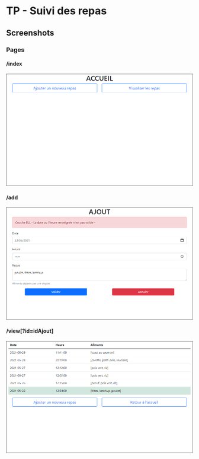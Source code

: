 # TP - Suivi des repas
## Screenshots
### Pages
#### /index
![](https://raw.githubusercontent.com/zanganken/tp-formation/main/jee/SuiviDesRepas/assets/images/index.png)
#### /add
![](https://raw.githubusercontent.com/zanganken/tp-formation/main/jee/SuiviDesRepas/assets/images/add.png)
#### /view[?id=idAjout]
![](https://raw.githubusercontent.com/zanganken/tp-formation/main/jee/SuiviDesRepas/assets/images/view.png)
